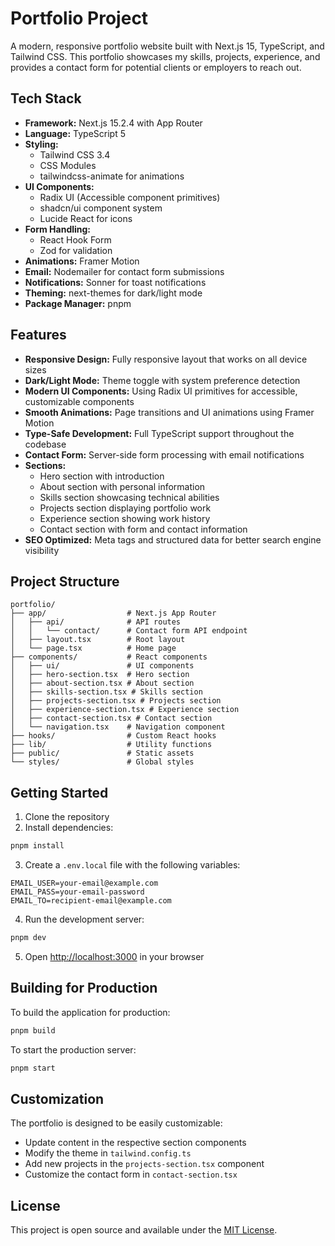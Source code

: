 # Portfolio Project

A modern, responsive portfolio website built with Next.js 15, TypeScript, and Tailwind CSS. This portfolio showcases my skills, projects, experience, and provides a contact form for potential clients or employers to reach out.

## Tech Stack

- **Framework:** Next.js 15.2.4 with App Router
- **Language:** TypeScript 5
- **Styling:** 
  - Tailwind CSS 3.4
  - CSS Modules
  - tailwindcss-animate for animations
- **UI Components:** 
  - Radix UI (Accessible component primitives)
  - shadcn/ui component system
  - Lucide React for icons
- **Form Handling:**
  - React Hook Form
  - Zod for validation
- **Animations:** Framer Motion
- **Email:** Nodemailer for contact form submissions
- **Notifications:** Sonner for toast notifications
- **Theming:** next-themes for dark/light mode
- **Package Manager:** pnpm

## Features

- **Responsive Design:** Fully responsive layout that works on all device sizes
- **Dark/Light Mode:** Theme toggle with system preference detection
- **Modern UI Components:** Using Radix UI primitives for accessible, customizable components
- **Smooth Animations:** Page transitions and UI animations using Framer Motion
- **Type-Safe Development:** Full TypeScript support throughout the codebase
- **Contact Form:** Server-side form processing with email notifications
- **Sections:**
  - Hero section with introduction
  - About section with personal information
  - Skills section showcasing technical abilities
  - Projects section displaying portfolio work
  - Experience section showing work history
  - Contact section with form and contact information
- **SEO Optimized:** Meta tags and structured data for better search engine visibility

## Project Structure

```
portfolio/
├── app/                  # Next.js App Router
│   ├── api/              # API routes
│   │   └── contact/      # Contact form API endpoint
│   ├── layout.tsx        # Root layout
│   └── page.tsx          # Home page
├── components/           # React components
│   ├── ui/               # UI components
│   ├── hero-section.tsx  # Hero section
│   ├── about-section.tsx # About section
│   ├── skills-section.tsx # Skills section
│   ├── projects-section.tsx # Projects section
│   ├── experience-section.tsx # Experience section
│   ├── contact-section.tsx # Contact section
│   └── navigation.tsx    # Navigation component
├── hooks/                # Custom React hooks
├── lib/                  # Utility functions
├── public/               # Static assets
└── styles/               # Global styles
```

## Getting Started

1. Clone the repository
2. Install dependencies:
```bash
pnpm install
```
3. Create a `.env.local` file with the following variables:
```
EMAIL_USER=your-email@example.com
EMAIL_PASS=your-email-password
EMAIL_TO=recipient-email@example.com
```
4. Run the development server:
```bash
pnpm dev
```
5. Open [http://localhost:3000](http://localhost:3000) in your browser

## Building for Production

To build the application for production:

```bash
pnpm build
```

To start the production server:

```bash
pnpm start
```

## Customization

The portfolio is designed to be easily customizable:

- Update content in the respective section components
- Modify the theme in `tailwind.config.ts`
- Add new projects in the `projects-section.tsx` component
- Customize the contact form in `contact-section.tsx`

## License

This project is open source and available under the [MIT License](LICENSE).
